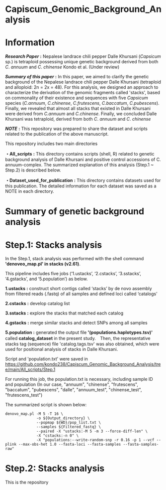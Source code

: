 # Capiscum_Genomic_Background_Analysis
# Information

***Research Paper*** **:** Nepalese landrace chili pepper Dalle Khursani (*Capsicum* sp.) is tetraploid possessing unique genetic background derived from both *C*. *annuum* and *C*. *chinense*
                      Kondo et al. (Under review) 

***Summary of this paper*** **:** In this paper, we aimed to clarify the genetic background of the Nepalese landrace chili pepper Dalle Khursani (tetraploid and alloploid: 2n = 2x = 48). For this analysis, we designed an approach to characterize the derivation of the genomic fragments called 'stacks', based on commonality of their existence and sequences with five *Capsicum* species (*C.annuum*, *C.chinense*, *C.frutescens*, *C.baccatum*, *C.pubescens*). Finally, we revealed that almost all stacks that existed in Dalle Khursani were derived from *C.annuum* and *C.chinense*. Finally, we concluded Dalle Khursani was tetraploid, derived from both *C*. *annuum* and *C*. *chinense*

***NOTE*** **:** This repository was prepared to share the dataset and scripts related to the publication of the above manuscript. 

 This repository includes two main directories

**・All_scripts** **:** This directory contains scripts (shell, R) related to genetic background analysis of Dalle Khursani and positive control accessions of C. annuum-complex. The summarized explanation of this analysis (Step.1 ~ Step.2) is described below.

**・Dataset_used_for_publication** **:** This directory contains datasets used for this publication. The detailed information for each dataset was saved as a NOTE in each directory.

# Summary of genetic background analysis
# Step.1: Stacks analysis
In the Step.1, stack analysis was performed with the shell command **'denoveo_map.pl' in stacks (v2.61)**.

This pipeline includes five jobs (‘1.ustacks’, ‘2.cstacks’, ‘3.sstacks’, ‘4.gstacks’, and ‘5.population’) as below.

**1.ustacks** **:** construct short contigs called ‘stacks’ by de novo assembly from filtered reads (.fastq) of all samples and defined loci called ‘catalogs’ 

**2.cstacks** **:** develop catalog list

**3.sstacks** **:** explore the stacks that matched each catalog

**4.gstacks** **:** merge similar stacks and detect SNPs among all samples

**5.population** **:** generated the output file **'(populations.haplotypes.tsv)'** called **catalog_dataset** in the present study.　Then, the representative stacks tag (sequence) file 'catalog.tags.tsv' was also obtained, which were used for positional analysis of stacks in Dalle Khursani.

Script and 'population.txt' were saved in https://github.com/kondo238/Capiscum_Genomic_Background_Analysis/tree/main/All_scripts/Step.1

For running this job, the population.txt is necessary, including sample ID and population (In our case, "annuum", "chinense", "frutescens", "baccatum", "pubescens", "dalle", "annuum_test", "chinense_test", "frutescens_test")

The summarized script is shown below: 
```
denovo_map.pl -M 5 -T 16 \
              -o ${Output_directory} \
              --popmap ${WD}/pop_list.txt \
              --samples ${Filtered_fastq} \
              --paired -X "ustacks:-M 5 -m 3 --force-diff-len" \
              -X "cstacks:-n 0" \
              -X "populations:--write-random-snp -r 0.16 -p 1 --vcf --plink --max-obs-het 1.0 --fasta-loci --fasta-samples --fasta-samples-raw"
```




# Step.2: Stacks analysis
This is the repository 

